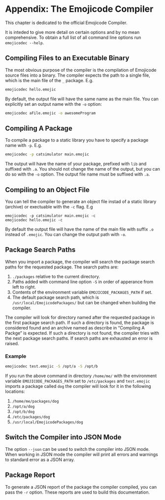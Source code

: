 # Appendix: The Emojicode Compiler

This chapter is dedicated to the official Emojicode Compiler.

It is inteded to give more detail on certain options and by no
mean comprehensive. To obtain a full list of all command line options run
`emojicodec --help`.

## Compiling Files to an Executable Binary

The most obvious purpose of the compiler is the compilation of Emojicode source
files into a binary. The compiler expects the path to a single file, which
is the main file of the `_` package. E.g.

```sh
emojicodec hello.emojic
```

By default, the output file will have the same name as the main file. You
can explicitly set an output name with the `-o` option:

```sh
emojicodec aFile.emojic -o awesomeProgram
```

## Compiling A Package

To compile a package to a static library you have to specify a package name with
`-p`. E.g.

```sh
emojicodec -p catsimulator main.emojic
```

The output will have the name of your package, prefixed with `lib` and suffixed
with `.a`. You should not change the name of the output, but you can do so
with the `-o` option. The output file name must be suffixed with `.a`.

## Compiling to an Object File

You can tell the compiler to generate an object file instad of a static library
(archive) or exectuable with the `-c` flag. E.g

```
emojicodec -p catsimulator main.emojic -c
emojicodec hello.emojic -c
```

By default the output file will have the name of the main file with suffix `.o`
instead of `.emojic`. You can change the output path with `-o`.

## Package Search Paths

When you import a package, the compiler will search the package search paths for
the requested package. The search paths are:

1. `./packages` relative to the current directory.
2. Paths added with command line option `-S` in order of apperance from left to
  right.
3. Contents of the environment variable `EMOJICODE_PACKAGES_PATH` if set.
4. The default package search path, which is `/usr/local/EmojicodePackages/` but
  can be changed when building the compiler.

The compiler will look for directory named after the requested package in the
first package search path. If such a directory is found, the package is
considered found and an archive named as describe in “Compiling A Packge” is
expected. If such a directory is not found, the compiler tries with the next
package search paths. If search paths are exhausted an error is raised.

### Example

```sh
emojicodec test.emojic -S /opt/a -S /opt/b
```

If you run the above command in directory `/home/me/` with the environment
variable `EMOJICODE_PACKAGES_PATH` set to `/etc/packages` and `test.emojic`
imports a package called `dog` the compiler will look for it in the following
locations:

1. `/home/me/packages/dog`
2. `/opt/a/dog`
3. `/opt/b/dog`
4. `/etc/packages/dog`
5. `/usr/local/EmojicodePackages/dog`

## Switch the Compiler into JSON Mode

The option `--json` can be used to switch the compiler into JSON mode. When
working in JSON mode the compiler will print all errors and warnings to
standard error as a JSON array.

## Package Report

To generate a JSON report of the package the compiler compiled, you can pass the
`-r` option. These reports are used to build this documentation.

